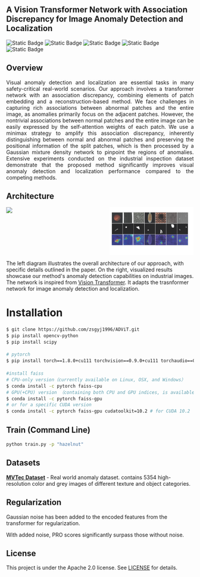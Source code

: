 ## A Vision Transformer Network with Association Discrepancy for Image Anomaly Detection and Localization
![Static Badge](https://img.shields.io/badge/MIT-blue?style=flat&label=license&labelColor=black&color=blue)
![Static Badge](https://img.shields.io/badge/passing-green?style=flat&label=build&labelColor=black&color=green)
![Static Badge](https://img.shields.io/badge/passing-green?style=flat&label=circleci&labelColor=black&color=green)
![Static Badge](https://img.shields.io/badge/welcome-green?style=flat&label=PRs&labelColor=black&color=green)
![Static Badge](https://img.shields.io/badge/Python-green?style=flat&label=Language&labelColor=black&color=green)
## Overview
<div style="text-align: justify;">
Visual anomaly detection and localization are essential tasks in many safety-critical real-world scenarios. Our approach involves a transformer network with an association discrepancy, combining elements of patch embedding and a reconstruction-based method. We face challenges in capturing rich associations between abnormal patches and the entire image, as anomalies primarily focus on the adjacent patches. However, the nontrivial associations between normal patches and the entire image can be easily expressed by the self-attention weights of each patch. We use a minimax strategy to amplify this association discrepancy, inherently distinguishing between normal and abnormal patches and preserving the positional information of the split patches, which is then processed by a Gaussian mixture density network to pinpoint the regions of anomalies. Extensive experiments conducted on the industrial inspection dataset demonstrate that the proposed method significantly improves visual anomaly detection and localization performance compared to the competing methods.
</div>

## Architecture
<div style="display:flex; justify-content:space-between;">
    <img src="image/vit.png" width="50%">
    <img src="image/result.png" width="45%">
</div>

The left diagram illustrates the overall architecture of our approach, with specific details outlined in the paper. On the right, visualized results showcase our method's anomaly detection capabilities on industrial images.
The network is inspired from [Vision Transformer](https://openreview.net/pdf?id=YicbFdNTTy).  It adapts the trasnformer network for image anomaly detection and localization.
# Installation
```bash
$ git clone https://github.com/zsgyj1996/ADViT.git
$ pip install opencv-python
$ pip install scipy

# pytorch
$ pip install torch==1.8.0+cu111 torchvision==0.9.0+cu111 torchaudio==0.8.0 -f https://download.pytorch.org/whl/torch_stable.html

#install faiss
# CPU-only version（currently available on Linux, OSX, and Windows）
$ conda install -c pytorch faiss-cpu
# GPU(+CPU) version （containing both CPU and GPU indices, is available on Linux systems）
$ conda install -c pytorch faiss-gpu
# or for a specific CUDA version
$ conda install -c pytorch faiss-gpu cudatoolkit=10.2 # for CUDA 10.2 
```
## Train (Command Line)
```bash
python train.py -p "hazelnut"
```
## Datasets
**[MVTec Dataset](https://www.mvtec.com/company/research/datasets/mvtec-ad)** - Real world anomaly dataset. contains 5354 high-resolution color and grey images of different texture and object categories.
## Regularization
Gaussian noise has been added to the encoded features from the transformer for regularization.

With added noise, PRO scores significantly surpass those without noise.
## License
This project is under the Apache 2.0 license. See [LICENSE](./LICENSE) for details.
